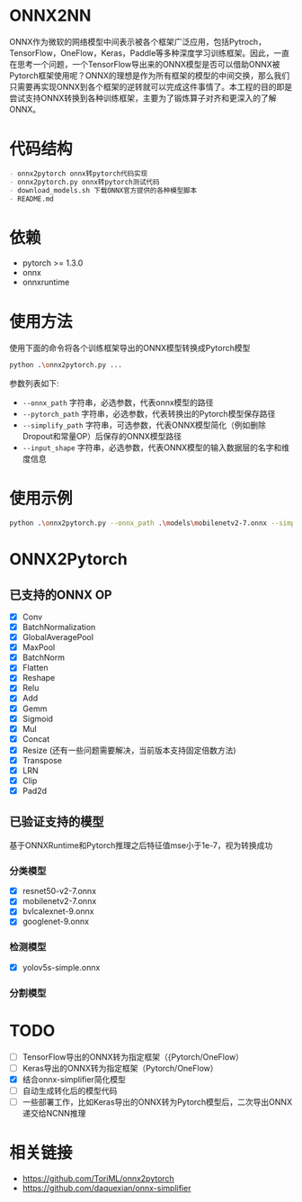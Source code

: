 # ONNX2NN

ONNX作为微软的网络模型中间表示被各个框架广泛应用，包括Pytroch，TensorFlow，OneFlow，Keras，Paddle等多种深度学习训练框架。因此，一直在思考一个问题，一个TensorFlow导出来的ONNX模型是否可以借助ONNX被Pytorch框架使用呢？ONNX的理想是作为所有框架的模型的中间交换，那么我们只需要再实现ONNX到各个框架的逆转就可以完成这件事情了。本工程的目的即是尝试支持ONNX转换到各种训练框架，主要为了锻炼算子对齐和更深入的了解ONNX。

# 代码结构

```markdown
- onnx2pytorch onnx转pytorch代码实现
- onnx2pytorch.py onnx转pytorch测试代码
- download_models.sh 下载ONNX官方提供的各种模型脚本
- README.md 
```

# 依赖

- pytorch >= 1.3.0
- onnx
- onnxruntime

# 使用方法

使用下面的命令将各个训练框架导出的ONNX模型转换成Pytorch模型

```sh
python .\onnx2pytorch.py ...
```

参数列表如下:

- `--onnx_path` 字符串，必选参数，代表onnx模型的路径
- `--pytorch_path` 字符串，必选参数，代表转换出的Pytorch模型保存路径
- `--simplify_path` 字符串，可选参数，代表ONNX模型简化（例如删除Dropout和常量OP）后保存的ONNX模型路径
- `--input_shape` 字符串，必选参数，代表ONNX模型的输入数据层的名字和维度信息

# 使用示例

```sh
python .\onnx2pytorch.py --onnx_path .\models\mobilenetv2-7.onnx --simplify_path .\models\mobilenetv2-7-simplify.onnx --pytorch_path .\models\mobilenetv2-7.pth --input_shape input:1,3,224,224
```


# ONNX2Pytorch

## 已支持的ONNX OP

- [x] Conv
- [x] BatchNormalization
- [x] GlobalAveragePool
- [x] MaxPool
- [x] BatchNorm
- [x] Flatten
- [x] Reshape
- [x] Relu
- [x] Add
- [x] Gemm
- [x] Sigmoid
- [x] Mul
- [x] Concat
- [x] Resize (还有一些问题需要解决，当前版本支持固定倍数方法)
- [x] Transpose
- [x] LRN
- [x] Clip
- [x] Pad2d

## 已验证支持的模型

基于ONNXRuntime和Pytorch推理之后特征值mse小于1e-7，视为转换成功

### 分类模型
- [x] resnet50-v2-7.onnx
- [x] mobilenetv2-7.onnx
- [x] bvlcalexnet-9.onnx
- [x] googlenet-9.onnx

### 检测模型
- [x] yolov5s-simple.onnx

### 分割模型

# TODO

- [ ] TensorFlow导出的ONNX转为指定框架（{Pytorch/OneFlow）
- [ ] Keras导出的ONNX转为指定框架（Pytorch/OneFlow）
- [x] 结合onnx-simplifier简化模型
- [ ] 自动生成转化后的模型代码
- [ ] 一些部署工作，比如Keras导出的ONNX转为Pytorch模型后，二次导出ONNX递交给NCNN推理

# 相关链接

- https://github.com/ToriML/onnx2pytorch
- https://github.com/daquexian/onnx-simplifier